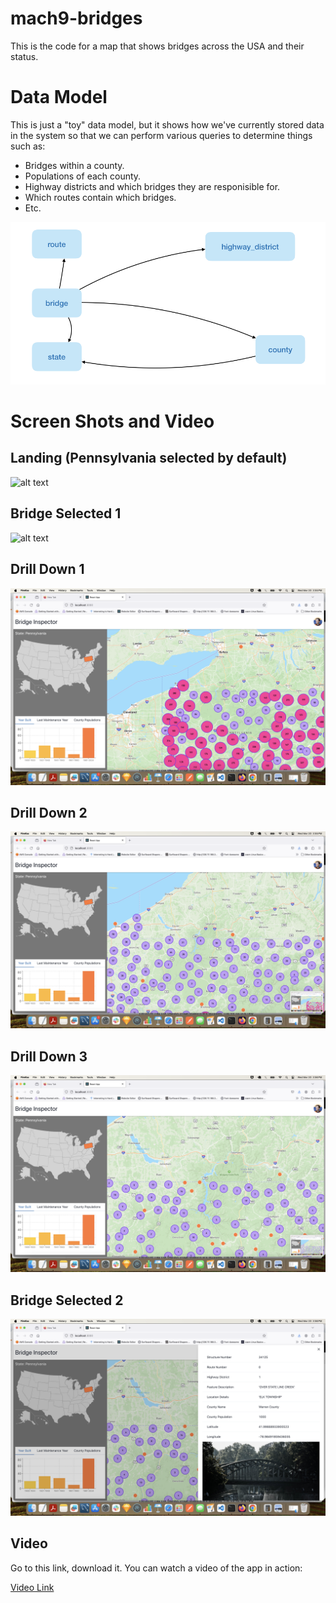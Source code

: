 # mach9-bridges

This is the code for a map that shows bridges across the USA and their status.

# Data Model

This is just a "toy" data model, but it shows how we've currently stored data in the system so that
we can perform various queries to determine things such as:

- Bridges within a county.
- Populations of each county.
- Highway districts and which bridges they are responisible for.
- Which routes contain which bridges.
- Etc.

![alt text](https://github.com/frisbeefish/mach9-bridges/blob/main/images/dbmodel.png?raw=true)

# Screen Shots and Video

## Landing (Pennsylvania selected by default)

![alt text](https://github.com/frisbeefish/mach9-bridges/blob/main/images/landing.png?raw=true)

## Bridge Selected 1

![alt text](https://github.com/frisbeefish/mach9-bridges/blob/main/images/bridge-selected-1.png?raw=true)

## Drill Down 1

![alt text](https://github.com/frisbeefish/mach9-bridges/blob/main/images/drill-down-1.png?raw=true)

## Drill Down 2

![alt text](https://github.com/frisbeefish/mach9-bridges/blob/main/images/drill-down-2.png?raw=true)

## Drill Down 3

![alt text](https://github.com/frisbeefish/mach9-bridges/blob/main/images/drill-down-3.png?raw=true)

## Bridge Selected 2

![alt text](https://github.com/frisbeefish/mach9-bridges/blob/main/images/bridge-selected-2.png?raw=true)

## Video

Go to this link, download it. You can watch a video of the app in action:

<a href="https://github.com/frisbeefish/mach9-bridges/blob/main/images/bridge-inspector.mov" target="_blank">Video Link</a>
